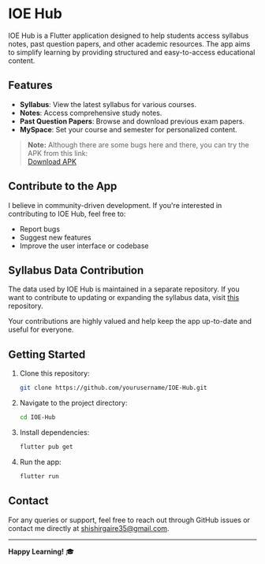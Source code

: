 # IOE Hub

IOE Hub is a Flutter application designed to help students access syllabus notes, past question papers, and other academic resources. The app aims to simplify learning by providing structured and easy-to-access educational content.

## Features
- **Syllabus**: View the latest syllabus for various courses.
- **Notes**: Access comprehensive study notes.
- **Past Question Papers**: Browse and download previous exam papers.
- **MySpace**: Set your course and semester for personalized content.

> **Note:** Although there are some bugs here and there, you can try the APK from this link:  
> [Download APK](https://drive.google.com/file/d/1qOfsZ3JyLOYuIXtMr_2SnWvmqXF60SQc/view?usp=drive_link)

## Contribute to the App
I believe in community-driven development. If you're interested in contributing to IOE Hub, feel free to:

- Report bugs
- Suggest new features
- Improve the user interface or codebase

## Syllabus Data Contribution
The data used by IOE Hub is maintained in a separate repository. If you want to contribute to updating or expanding the syllabus data, visit [this](https://github.com/iamshishirgaire/IOE-Syllabus-Data) repository.

Your contributions are highly valued and help keep the app up-to-date and useful for everyone.

## Getting Started
1. Clone this repository:
   ```bash
   git clone https://github.com/yourusername/IOE-Hub.git
   ```
2. Navigate to the project directory:
   ```bash
   cd IOE-Hub
   ```
3. Install dependencies:
   ```bash
   flutter pub get
   ```
4. Run the app:
   ```bash
   flutter run
   ```


## Contact
For any queries or support, feel free to reach out through GitHub issues or contact me directly at shishirgaire35@gmail.com.

---
**Happy Learning!** 🎓

